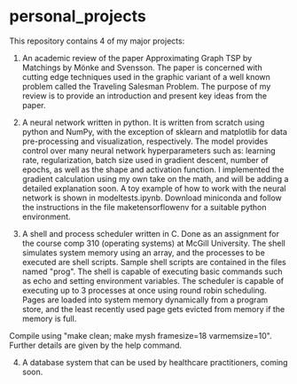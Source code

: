# personal_projects

This repository contains 4 of my major projects: 

1. An academic review of the paper Approximating Graph TSP by Matchings by Mönke and Svensson. The paper is concerned with cutting edge techniques used in the graphic variant of a well known problem called the Traveling Salesman Problem. The purpose of my review is to provide an introduction and present key ideas from the paper. 

2. A neural network written in python. It is written from scratch using python and NumPy, with the exception of sklearn and matplotlib for data pre-processing and visualization, respectively. The model provides control over many neural network hyperparameters such as: learning rate, regularization, batch size used in gradient descent, number of epochs, as well as the shape and activation function. I implemented the gradient calculation using my own take on the math, and will be adding a detailed explanation soon. A toy example of how to work with the neural network is shown in modeltests.ipynb. Download miniconda and follow the instructions in the file maketensorflowenv for a suitable python environment. 

3. A shell and process scheduler written in C. Done as an assignment for the course comp 310 (operating systems) at McGill University. The shell simulates system memory using an array, and the processes to be executed are shell scripts. Sample shell scripts are contained in the files named "prog". The shell is capable of executing basic commands such as echo and setting environment variables. The scheduler is capable of executing up to 3 processes at once using round robin scheduling. Pages are loaded into system memory dynamically from a program store, and the least recently used page gets evicted from memory if the memory is full.

Compile using "make clean; make mysh framesize=18 varmemsize=10". Further details are given by the help command.
   
4. A database system that can be used by healthcare practitioners, coming soon.
